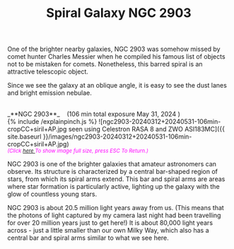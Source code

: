 ﻿---
layout: post
title:  Spiral Galaxy NGC 2903
categories: galaxy 
tags: ngc2903
excerpt_separator: <!--endSummary-->
---
  
One of the brighter nearby galaxies, NGC 2903 was somehow missed by comet hunter Charles Messier when he compiled his famous list of objects not to be mistaken for comets.  Nonetheless, this barred spiral is an attractive telescopic object.
  
<!--endSummary-->
Since we see the galaxy at an oblique angle, it is easy to see the dust lanes and bright emission nebulae.
   
<br>
_**NGC 2903**_  &nbsp;&nbsp; (106 min total exposure May 31, 2024 )<br>
{% include /explainpinch.js %}
![ngc2903-20240312+20240531-106min-cropCC+siril+AP.jpg seen using Celestron RASA 8 and ZWO ASI183MC]({{ site.baseurl }}/images/ngc2903-20240312+20240531-106min-cropCC+siril+AP.jpg)
<br>
<i><small><font color = "magenta" > (Click
<a href = "{{ site.baseurl }}/images/ngc2903-20240312+20240531-106min-cropCC+siril+AP.jpg">here </a>
To show image full size, press ESC To Return.)</font></small></i>
<br>

NGC 2903 is one of the brighter galaxies that amateur astronomers can observe. Its structure is characterized by a central bar-shaped region of stars, from which its spiral arms extend. This bar and spiral arms are areas where star formation is particularly active, lighting up the galaxy with the glow of countless young stars.

   
NGC 2903 is about 20.5 million light years away from us. (This means that the photons of light captured by my camera last night had been travelling for over 20 million years just to get here!) 
It is about 80,000 light years across - just a little smaller than our own Milky Way, which also has a central bar and spiral arms similar to what we see here.


